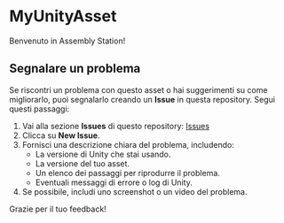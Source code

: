 # MyUnityAsset

Benvenuto in Assembly Station!

## Segnalare un problema

Se riscontri un problema con questo asset o hai suggerimenti su come migliorarlo, puoi segnalarlo creando un **Issue** in questa repository. Segui questi passaggi:

1. Vai alla sezione **Issues** di questo repository: [Issues](https://github.com/RiccardoMartella/Assembly-Station-Documentation/issues)
2. Clicca su **New Issue**.
3. Fornisci una descrizione chiara del problema, includendo:
   - La versione di Unity che stai usando.
   - La versione del tuo asset.
   - Un elenco dei passaggi per riprodurre il problema.
   - Eventuali messaggi di errore o log di Unity.
4. Se possibile, includi uno screenshot o un video del problema.

Grazie per il tuo feedback!

